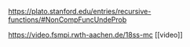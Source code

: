 https://plato.stanford.edu/entries/recursive-functions/#NonCompFuncUndeProb

https://video.fsmpi.rwth-aachen.de/18ss-mc [[video]]